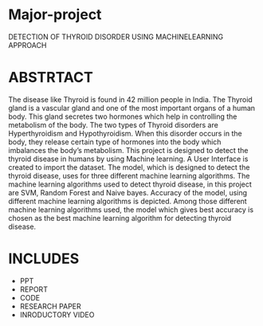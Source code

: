 # Major-project
DETECTION OF THYROID DISORDER USING
MACHINELEARNING APPROACH

# ABSTRTACT
The disease like Thyroid is found in 42 million people in India. The Thyroid gland is a
vascular gland and one of the most important organs of a human body. This gland secretes
two hormones which help in controlling the metabolism of the body. The two types of
Thyroid disorders are Hyperthyroidism and Hypothyroidism. When this disorder occurs in
the body, they release certain type of hormones into the body which imbalances the body’s
metabolism. This project is designed to detect the thyroid disease in humans by using
Machine learning. A User Interface is created to import the dataset. The model, which is
designed to detect the thyroid disease, uses for three different machine learning algorithms.
The machine learning algorithms used to detect thyroid disease, in this project are SVM,
Random Forest and Naive bayes. Accuracy of the model, using different machine learning
algorithms is depicted. Among those different machine learning algorithms used, the model
which gives best accuracy is chosen as the best machine learning algorithm for detecting
thyroid disease.

# INCLUDES
- PPT
- REPORT
- CODE
- RESEARCH PAPER
- INRODUCTORY VIDEO
